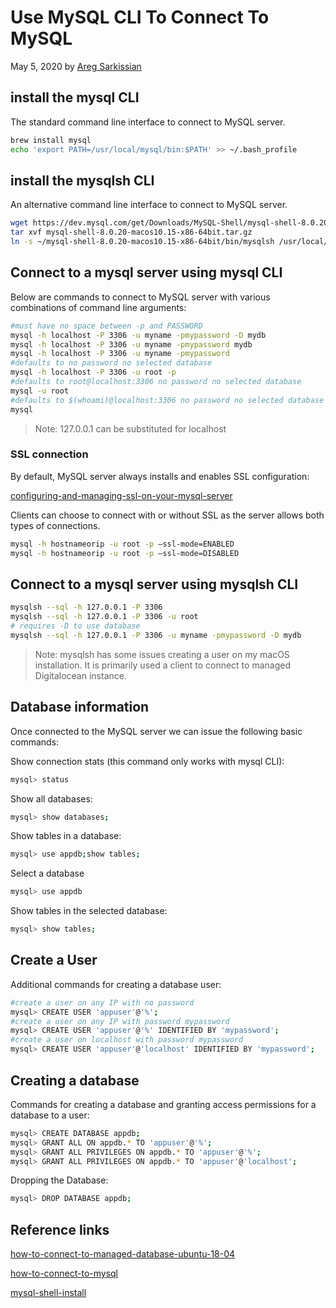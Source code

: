 # Use MySQL CLI To Connect To MySQL

May 5, 2020 by [Areg Sarkissian](https://aregsar.com/about)

## install the mysql CLI

The standard command line interface to connect to MySQL server.

```bash
brew install mysql
echo 'export PATH=/usr/local/mysql/bin:$PATH' >> ~/.bash_profile
```

## install the mysqlsh CLI

An alternative command line interface to connect to MySQL server.

```bash
wget https://dev.mysql.com/get/Downloads/MySQL-Shell/mysql-shell-8.0.20-macos10.15-x86-64bit.tar.gz
tar xvf mysql-shell-8.0.20-macos10.15-x86-64bit.tar.gz
ln -s ~/mysql-shell-8.0.20-macos10.15-x86-64bit/bin/mysqlsh /usr/local/bin/
```

## Connect to a mysql server using mysql CLI

Below are commands to connect to MySQL server with various combinations of command line arguments:

```bash
#must have no space between -p and PASSWORD
mysql -h localhost -P 3306 -u myname -pmypassword -D mydb
mysql -h localhost -P 3306 -u myname -pmypassword mydb
mysql -h localhost -P 3306 -u myname -pmypassword
#defaults to no password no selected database
mysql -h localhost -P 3306 -u root -p
#defaults to root@localhost:3306 no password no selected database
mysql -u root
#defaults to $(whoami)@localhost:3306 no password no selected database
mysql
```

> Note: 127.0.0.1 can be substituted for localhost

### SSL connection

By default, MySQL server always installs and enables SSL configuration:

[configuring-and-managing-ssl-on-your-mysql-server](https://scalegrid.io/blog/configuring-and-managing-ssl-on-your-mysql-server)

Clients can choose to connect with or without SSL as the server allows both types of connections.

```bash
mysql -h hostnameorip -u root -p –ssl-mode=ENABLED
mysql -h hostnameorip -u root -p –ssl-mode=DISABLED
```

## Connect to a mysql server using mysqlsh CLI

```bash
mysqlsh --sql -h 127.0.0.1 -P 3306
mysqlsh --sql -h 127.0.0.1 -P 3306 -u root
# requires -D to use database
mysqlsh --sql -h 127.0.0.1 -P 3306 -u myname -pmypassword -D mydb
```

> Note: mysqlsh has some issues creating a user on my macOS installation. It is primarily used a client to connect to managed Digitalocean instance.

## Database information

Once connected to the MySQL server we can issue the following basic commands:

Show connection stats (this command only works with mysql CLI):

```bash
mysql> status
```

Show all databases:

```bash
mysql> show databases;
```

Show tables in a database:

```bash
mysql> use appdb;show tables;
```

Select a database

```bash
mysql> use appdb
```

Show tables in the selected database:

```bash
mysql> show tables;
```

## Create a User

Additional commands for creating a database user:

```bash
#create a user on any IP with no password
mysql> CREATE USER 'appuser'@'%';
#create a user on any IP with password mypassword
mysql> CREATE USER 'appuser'@'%' IDENTIFIED BY 'mypassword';
#create a user on localhost with password mypassword
mysql> CREATE USER 'appuser'@'localhost' IDENTIFIED BY 'mypassword';
```

## Creating a database

Commands for creating a database and granting access permissions for a database to a user:

```bash
mysql> CREATE DATABASE appdb;
mysql> GRANT ALL ON appdb.* TO 'appuser'@'%';
mysql> GRANT ALL PRIVILEGES ON appdb.* TO 'appuser'@'%';
mysql> GRANT ALL PRIVILEGES ON appdb.* TO 'appuser'@'localhost';
```

Dropping the Database:

```bash
mysql> DROP DATABASE appdb;
```

## Reference links

[how-to-connect-to-managed-database-ubuntu-18-04](https://www.digitalocean.com/community/tutorials/how-to-connect-to-managed-database-ubuntu-18-04)

[how-to-connect-to-mysql](https://www.digitalocean.com/docs/databases/mysql/how-to/connect)

[mysql-shell-install](https://dev.mysql.com/doc/mysql-shell/8.0/en/mysql-shell-install-starting.html)